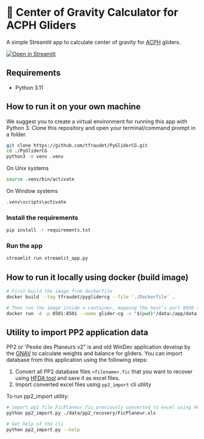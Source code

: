 # 🎈 Center of Gravity Calculator for ACPH Gliders

A simple Streamlit app to calculate center of gravity for [ACPH](https://aeroclub-issoire.fr/) gliders.

[![Open in Streamlit](https://static.streamlit.io/badges/streamlit_badge_black_white.svg)](https://glider-cg.streamlit.app/)

## Requirements

* Python 3.11

## How to run it on your own machine

We suggest you to create a virtual environment for running this app with Python 3. Clone this repository and open your terminal/command prompt in a folder.

```bash
git clone https://github.com/tfraudet/PyGliderCG.git
cd ./PyGliderCG
python3 -m venv .venv
```

On Unix systems

```bash
source .venv/bin/activate
```

On Window systems

```bash
.venv\scripts\activate
```

### Install the requirements

```bash
pip install -r requirements.txt
```

### Run the app

```bash
streamlit run streamlit_app.py
```

## How to run it locally using docker (build image)

```bash
# First build the image from dockerfile
docker build --tag tfraudet/pyglidercg --file './Dockerfile' .

# Then run the image inside a container, mapping the host’s port 8050 to the container’s port 8050
docker run -d -p 8501:8501 --name glider-cg -v "$(pwd)"/data:/app/data tfraudet/pyglidercg:latest
```

## Utility to import PP2 application data

PP2 or 'Pesée des Planeurs v2" is and old WinDev application develop by the [GNAV](https://www.g-nav.org/) to calculate weights and balance for gliders. You can import database from this application using the following steps:

1. Convert all PP2 database files ```<filename>.fic```  that you want to recover using [HFDA tool](https://lapalys.ca/logiciels/hfda/) and save it as excel files.
2. Import converted excel files using ```pp2_import``` cli utility

To run pp2_import utility:

```bash
# import pp2 file FicPlaneur.fic previously converted to excel using HFDA
python pp2_import.py ./data/pp2_recovery/FicPlaneur.xls

# Get help of the cli
python pp2_import.py --help
```
